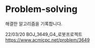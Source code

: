 # Problem-solving
해결한 알고리즘을 기록합니다.

22/03/20 BOJ_3649_G4_로봇프로젝트 https://www.acmicpc.net/problem/3649
